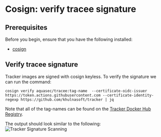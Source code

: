 # Cosign: verify tracee signature


## Prerequisites

Before you begin, ensure that you have the following installed:

- [cosign](https://docs.sigstore.dev/cosign/installation/)

## Verify tracee signature

Tracker images are signed with cosign keyless. To verify the signature we can run the command:

```console
cosign verify aquasec/tracee:tag-name  --certificate-oidc-issuer https://token.actions.githubusercontent.com --certificate-identity-regexp https://github.com/khulnasoft/tracker | jq
```

Note that all of the tag-names can be found on the [Tracker Docker Hub Registry](https://hub.docker.com/r/aquasec/tracee/tags).

The output should look similar to the following:
![Tracker Signature Scanning](../images/signatures.png)
